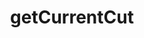 ---
title: getCurrentCut
excerpt: |
  A cut represents a distributed state of a chainweb. It references one
  block header for each chain, such that those blocks are pairwise
  concurrent.

  Two blocks from two different chains are said to be concurrent if either
  one of them is an adjacent parent (is a direct dependency) of the other or
  if the blocks do not depend at all on each other.
api:
  file: api.json
  operationId: rpc-kadena-getcurrentcut
hidden: false
---